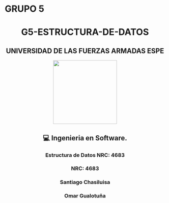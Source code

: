 # GRUPO 5
<div align="center">
<h1> G5-ESTRUCTURA-DE-DATOS</h3>
<div align="center">
<div align="center">
<h2>UNIVERSIDAD DE LAS FUERZAS ARMADAS ESPE</h2>
<div align="center">
  <p align="center">
<img width="200px" src="https://upload.wikimedia.org/wikipedia/commons/2/27/Logo_ESPE.png"/>
<br>
 <div align="center">
<h2>💻 Ingenieria en Software.</h2>
<h3> Estructura de Datos  NRC: 4683</h3>
<h3>NRC: 4683</h3>
<h3>  </h3>
<h3>Santiago Chasiluisa</h3>
<h3>Omar Gualotuña</h3>
<br>
